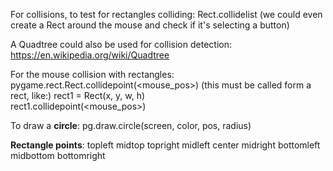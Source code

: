 For collisions, to test for rectangles colliding:
    Rect.collidelist
(we could even create a Rect around the mouse and check if it's selecting a button)

A Quadtree could also be used for collision detection:
    https://en.wikipedia.org/wiki/Quadtree

For the mouse collision with rectangles:
    pygame.rect.Rect.collidepoint(<mouse_pos>)
(this must be called form a rect, like:)
    rect1 = Rect(x, y, w, h)    
    rect1.collidepoint(<mouse_pos>)


To draw a **circle**:
    pg.draw.circle(screen, color, pos, radius)


**Rectangle points**:
topleft     midtop      topright
midleft     center      midright
bottomleft  midbottom   bottomright




